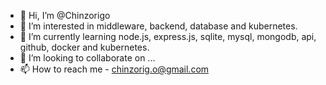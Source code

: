 - 👋 Hi, I’m @Chinzorigo
- 👀 I’m interested in middleware, backend, database and kubernetes.
- 🌱 I’m currently learning node.js, express.js, sqlite, mysql, mongodb, api, github, docker and kubernetes.
- 💞️ I’m looking to collaborate on ...
- 📫 How to reach me - chinzorig.o@gmail.com

<!---
Chinzorigo/Chinzorigo is a ✨ special ✨ repository because its `README.md` (this file) appears on your GitHub profile.
You can click the Preview link to take a look at your changes.
--->
